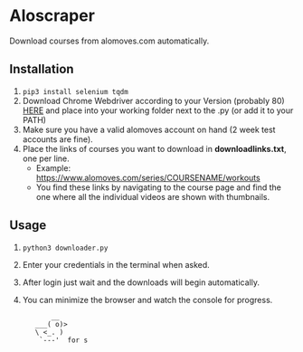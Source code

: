 # Aloscraper
Download courses from alomoves.com automatically.

## Installation

1. ```pip3 install selenium tqdm```
2. Download Chrome Webdriver according to your Version (probably 80) [HERE](https://chromedriver.chromium.org/downloads) and place into your working folder next to the .py (or add it to your PATH)
3. Make sure you have a valid alomoves account on hand (2 week test accounts are fine).
4. Place the links of courses you want to download in **downloadlinks.txt**, one per line.
    - Example: https://www.alomoves.com/series/COURSENAME/workouts
    - You find these links by navigating to the course page and find the one where all the individual videos are shown with thumbnails.

## Usage
1. ```python3 downloader.py```
2. Enter your credentials in the terminal when asked.
3. After login just wait and the downloads will begin automatically.
4. You can minimize the browser and watch the console for progress.

              __
          ___( o)>
          \ <_. )
           `---'  for s